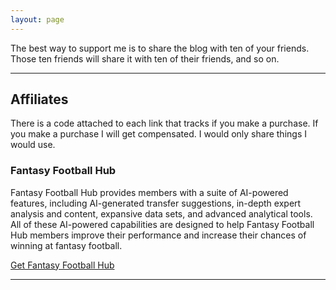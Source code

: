 ```yaml
---
layout: page
---
```


The best way to support me is to share the blog with ten of your friends. Those ten friends will share it with ten of their friends, and so on.

---

## Affiliates 

There is a code attached to each link that tracks if you make a purchase. If you make a purchase I will get compensated. I would only share things I would use.

### Fantasy Football Hub

Fantasy Football Hub provides members with a suite of AI-powered features, including AI-generated transfer suggestions, in-depth expert analysis and content, expansive data sets, and advanced analytical tools. All of these AI-powered capabilities are designed to help Fantasy Football Hub members improve their performance and increase their chances of winning at fantasy football.
 
[Get Fantasy Football Hub](https://fantasyfootballhub.co.uk/join?via=tacticsjournal)

---
